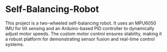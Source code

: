 # Self-Balancing-Robot
This project is a two-wheeled self-balancing robot. It uses an MPU6050 IMU for tilt sensing and an Arduino-based PID controller to dynamically adjust motor speeds. The custom motor control ensures stability, making it a robust platform for demonstrating sensor fusion and real-time control systems.
